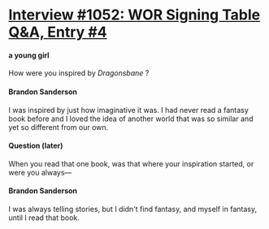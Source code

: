 # [Interview #1052: WOR Signing Table Q&A, Entry #4](https://www.theoryland.com/intvmain.php?i=1052#4)

#### a young girl

How were you inspired by
*Dragonsbane*
?

#### Brandon Sanderson

I was inspired by just how imaginative it was. I had never read a fantasy book before and I loved the idea of another world that was so similar and yet so different from our own.

#### Question (later)

When you read that one book, was that where your inspiration started, or were you always—

#### Brandon Sanderson

I was always telling stories, but I didn't find fantasy, and myself in fantasy, until I read that book.

